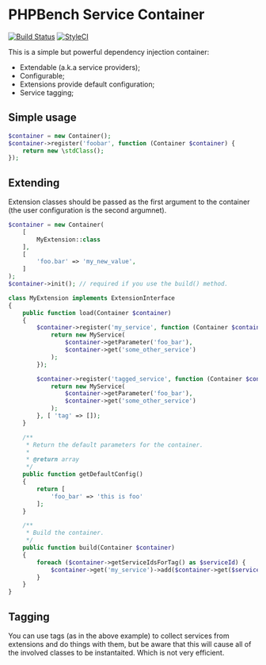 PHPBench Service Container
==========================

[![Build Status](https://travis-ci.org/phpbench/container.svg?branch=master)](https://travis-ci.org/phpbench/container)
[![StyleCI](https://styleci.io/repos/<repo-id>/shield)](https://styleci.io/repos/<repo-id>)

This is a simple but powerful dependency injection container:

- Extendable (a.k.a service providers);
- Configurable;
- Extensions provide default configuration;
- Service tagging;

Simple usage
------------

```php
$container = new Container();
$container->register('foobar', function (Container $container) {
    return new \stdClass();
});
```

Extending
---------

Extension classes should be passed as the first argument to the container (the
user configuration is the second argumnet).

```php
$container = new Container(
    [
        MyExtension::class
    ],
    [
        'foo.bar' => 'my_new_value',
    ]
);
$container->init(); // required if you use the build() method.
```

```php
class MyExtension implements ExtensionInterface
{
    public function load(Container $container)
    {
        $container->register('my_service', function (Container $container) {
            return new MyService(
                $container->getParameter('foo_bar'),
                $container->get('some_other_service')
            );
        });

        $container->register('tagged_service', function (Container $container) {
            return new MyService(
                $container->getParameter('foo_bar'),
                $container->get('some_other_service')
            );
        }, [ 'tag' => []);
    }

    /**
     * Return the default parameters for the container.
     *
     * @return array
     */
    public function getDefaultConfig()
    {
        return [
            'foo_bar' => 'this is foo'
        ];
    }

    /**
     * Build the container.
     */
    public function build(Container $container)
    {
        foreach ($container->getServiceIdsForTag() as $serviceId) {
            $container->get('my_service')->add($container->get($serviceId));
        }
    }
}
```

Tagging
-------

You can use tags (as in the above example) to collect services from extensions
and do things with them, but be aware that this will cause all of the involved
classes to be instantaited. Which is not very efficient.
